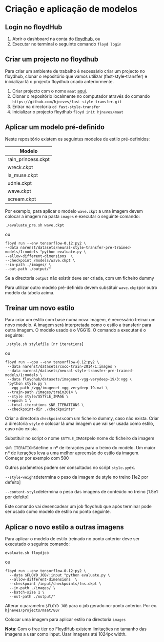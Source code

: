 # Criação e aplicação de modelos

## Login no floydHub
1. Abrir o dashboard na conta do [floydhub](https://floydhub.com), ou
2. Executar no terminal o seguinte comando `floyd login`

## Criar um projecto no floydhub

Para criar um ambiente de trabalho é necessário criar um projecto no floydhub, clonar o repositório que vamos utilizar (fast-style-transfer) e inicializar lá o projecto floydhub criado anteriormente. 

1. Criar projecto com o nome `maat` [aqui](https://www.floydhub.com/projects/create).
2. Clonar o repositório localmente no computador através do comando `https://github.com/hjneves/fast-style-transfer.git`
3. Entrar na directoria `cd fast-style-transfer`
4. Inicializar o projecto floydhub
	`floyd init hjneves/maat`

## Aplicar um modelo pré-definido

Neste repositório existem os seguintes modelos de estilo pré-definidos:

|Modelo 			|
|--------|
|rain_princess.ckpt|
|wreck.ckpt|
|la_muse.ckpt|
|udnie.ckpt|
|wave.ckpt|
|scream.ckpt|

Por exemplo, para aplicar o modelo `wave.ckpt` a uma imagem devem colocar a imagem na pasta `images` e executar o seguinte comando:
```
./evaluate_pre.sh wave.ckpt
```
ou
```
floyd run --env tensorflow-0.12:py2 \
--data narenst/datasets/neural-style-transfer-pre-trained-models/1:models "python evaluate.py \
--allow-different-dimensions  \
--checkpoint /models/wave.ckpt \
--in-path ./images/ \
--out-path ./output/"
```
Se a directoria `output` não existir deve ser criada, com um ficheiro dummy

Para utilizar outro modelo pré-definido devem substituir `wave.ckpt`por outro modelo da tabela acima.

## Treinar um novo estilo
Para criar um estilo com base numa nova imagem, é necessário treinar um novo modelo. A imagem será interpretada como o estilo a transferir para outra imagem. O modelo usado é o VGG19. 
O comando a executar é o seguinte:
```
./style.sh stylefile [nr iterations]
```
ou
```
floyd run --gpu --env tensorflow-0.12:py2 \
 --data narenst/datasets/coco-train-2014/1:images \
 --data narenst/datasets/neural-style-transfer-pre-trained-models/1:models \
 --data floydhub/datasets/imagenet-vgg-verydeep-19/3:vgg \
 "python style.py \
 --vgg-path /vgg/imagenet-vgg-verydeep-19.mat \
 --train-path /images/train2014 \
 --style style/$STYLE_IMAGE \
 --epoch 1 \
 --total-iterations $NR_ITERATIONS \
 --checkpoint-dir ./checkpoints"
 ```

Criar a directoria `checkpoints`com um ficheiro dummy, caso não exista.
Criar a directoria `style` e colocar lá uma imagem que vai ser usada como estilo, caso não exista.

Substituir no script o nome `$STYLE_IMAGE`pelo nome do ficheiro da imagem

`$NR_ITERATIONS`define o nº de iterações para o treino do modelo. Um maior nº de iterações leva a uma melhor apreensão do estilo da imagem. Começar por exemplo com 500

Outros parâmetros podem ser consultados no script `style.py`ex.

`--style-weight`determina o peso da imagem de style no treino [1e2 por defeito]

`--content-style`determina o peso das imagens de conteúdo no treino [1.5e1 por defeito]

Este comando vai desencadear um job floydhub que após terminar pode ser usado como modelo de estilo no ponto seguinte.

 ## Aplicar o novo estilo a outras imagens
 Para aplicar o modelo de estilo treinado no ponto anterior deve ser executado o seguinte comando:
```
evaluate.sh floydjob
```
ou
```
floyd run --env tensorflow-0.12:py2 \
  --data $FLOYD_JOB/:input "python evaluate.py \
  --allow-different-dimensions  \
  --checkpoint /input/checkpoints/fns.ckpt \
  --in-path ./images/ \
  --batch-size 1 \
  --out-path ./output/"
```
Alterar o parametro `$FLOYD_JOB` para o job gerado no-ponto anterior. Por ex. `hjneves/projects/maat/80/`

Colocar uma imagem para aplicar estilo na directoria `images`

**Nota**: Com o free tier do FloydHub existem limitações no tamanho das imagens a usar como input. Usar imagens até 1024px width.

